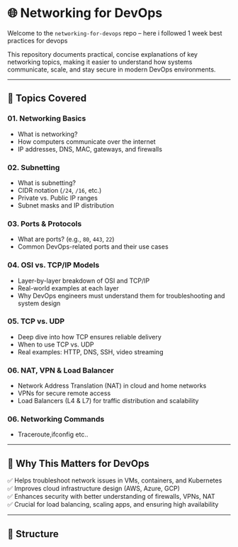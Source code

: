 
# 🌐 Networking for DevOps

Welcome to the `networking-for-devops` repo – here i followed  1 week best practices for devops

This repository documents practical, concise explanations of key networking topics, making it easier to understand how systems communicate, scale, and stay secure in modern DevOps environments.

---

## 📘 Topics Covered

### 01. Networking Basics
- What is networking?
- How computers communicate over the internet
- IP addresses, DNS, MAC, gateways, and firewalls

### 02. Subnetting
- What is subnetting?
- CIDR notation (`/24`, `/16`, etc.)
- Private vs. Public IP ranges
- Subnet masks and IP distribution

### 03. Ports & Protocols
- What are ports? (e.g., `80`, `443`, `22`)
- Common DevOps-related ports and their use cases

### 04. OSI vs. TCP/IP Models
- Layer-by-layer breakdown of OSI and TCP/IP
- Real-world examples at each layer
- Why DevOps engineers must understand them for troubleshooting and system design

### 05. TCP vs. UDP
- Deep dive into how TCP ensures reliable delivery
- When to use TCP vs. UDP
- Real examples: HTTP, DNS, SSH, video streaming

### 06. NAT, VPN & Load Balancer
- Network Address Translation (NAT) in cloud and home networks
- VPNs for secure remote access
- Load Balancers (L4 & L7) for traffic distribution and scalability


### 06. Networking Commands
- Traceroute,ifconfig etc..
---

## 🚀 Why This Matters for DevOps

✅ Helps troubleshoot network issues in VMs, containers, and Kubernetes  
✅ Improves cloud infrastructure design (AWS, Azure, GCP)  
✅ Enhances security with better understanding of firewalls, VPNs, NAT  
✅ Crucial for load balancing, scaling apps, and ensuring high availability  

---

## 📂 Structure

